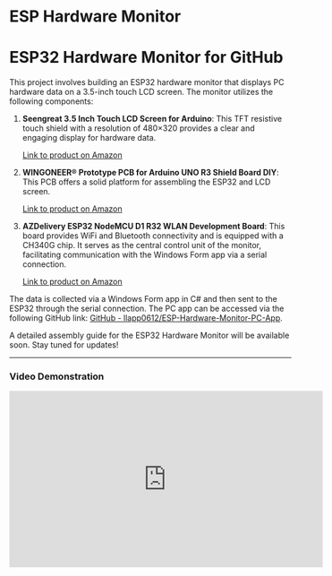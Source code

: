# ESP Hardware Monitor

# ESP32 Hardware Monitor for GitHub

This project involves building an ESP32 hardware monitor that displays PC hardware data on a 3.5-inch touch LCD screen. The monitor utilizes the following components:

1. **Seengreat 3.5 Inch Touch LCD Screen for Arduino**: This TFT resistive touch shield with a resolution of 480×320 provides a clear and engaging display for hardware data.

   [Link to product on Amazon](https://www.amazon.de/dp/B0CHRFH48D?psc=1&ref=ppx_yo2ov_dt_b_product_details)

2. **WINGONEER® Prototype PCB for Arduino UNO R3 Shield Board DIY**: This PCB offers a solid platform for assembling the ESP32 and LCD screen.

   [Link to product on Amazon](https://www.amazon.de/dp/B01FTVTJT2?psc=1&ref=ppx_yo2ov_dt_b_product_details)

3. **AZDelivery ESP32 NodeMCU D1 R32 WLAN Development Board**: This board provides WiFi and Bluetooth connectivity and is equipped with a CH340G chip. It serves as the central control unit of the monitor, facilitating communication with the Windows Form app via a serial connection.

   [Link to product on Amazon](https://www.amazon.de/dp/B08BV3L92G?psc=1&ref=ppx_yo2ov_dt_b_product_details)

The data is collected via a Windows Form app in C# and then sent to the ESP32 through the serial connection. The PC app can be accessed via the following GitHub link: [GitHub - llapp0612/ESP-Hardware-Monitor-PC-App](https://github.com/llapp0612/ESP-Hardware-Monitor-PC-App).

A detailed assembly guide for the ESP32 Hardware Monitor will be available soon. Stay tuned for updates!

---

### Video Demonstration

<iframe width="560" height="315" src="https://www.youtube.com/embed/xE64i9O95Yg" frameborder="0" allowfullscreen></iframe>


